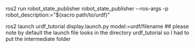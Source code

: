 ros2 run robot_state_publisher robot_state_publisher --ros-args -p robot_description:="$(xacro path/to/urdf)"


 ros2 launch urdf_tutorial display.launch.py model:=urdf/filename ## please note by default the launch file looks in the directory urdf_tutorial so I had to put the intermediate folder
